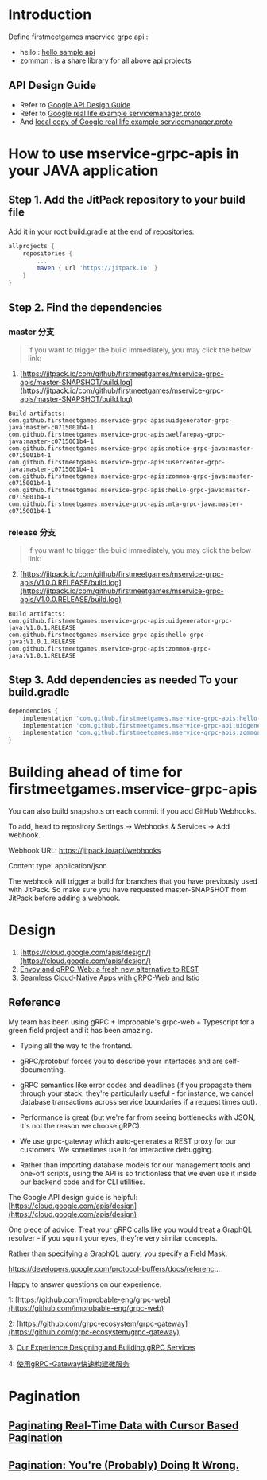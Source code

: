 # Introduction
Define firstmeetgames mservice grpc api : 
- hello : [hello sample api](hello-grpc-java/README.md)
- zommon : is a share library for all above api projects

## API Design Guide
- Refer to [Google API Design Guide](https://cloud.google.com/apis/design/) 
- Refer to  [Google real life example servicemanager.proto](https://github.com/googleapis/googleapis/blob/master/google/api/servicemanagement/v1/servicemanager.proto)
- And [local copy of Google real life example servicemanager.proto](apiexample.txt)


# How to use mservice-grpc-apis in your JAVA application 
## Step 1. Add the JitPack repository to your build file
Add it in your root build.gradle at the end of repositories:
```gradle
allprojects {
    repositories {
        ...
        maven { url 'https://jitpack.io' }
    }
}
```
	
## Step 2. Find the dependencies
### master 分支
> If you want to trigger the build immediately, you may click the below link:
1. [https://jitpack.io/com/github/firstmeetgames/mservice-grpc-apis/master-SNAPSHOT/build.log](https://jitpack.io/com/github/firstmeetgames/mservice-grpc-apis/master-SNAPSHOT/build.log)
```
Build artifacts:
com.github.firstmeetgames.mservice-grpc-apis:uidgenerator-grpc-java:master-c0715001b4-1
com.github.firstmeetgames.mservice-grpc-apis:welfarepay-grpc-java:master-c0715001b4-1
com.github.firstmeetgames.mservice-grpc-apis:notice-grpc-java:master-c0715001b4-1
com.github.firstmeetgames.mservice-grpc-apis:usercenter-grpc-java:master-c0715001b4-1
com.github.firstmeetgames.mservice-grpc-apis:zommon-grpc-java:master-c0715001b4-1
com.github.firstmeetgames.mservice-grpc-apis:hello-grpc-java:master-c0715001b4-1
com.github.firstmeetgames.mservice-grpc-apis:mta-grpc-java:master-c0715001b4-1
```

### release 分支
> If you want to trigger the build immediately, you may click the below link:
2. [https://jitpack.io/com/github/firstmeetgames/mservice-grpc-apis/V1.0.0.RELEASE/build.log](https://jitpack.io/com/github/firstmeetgames/mservice-grpc-apis/V1.0.0.RELEASE/build.log)

```angular2html
Build artifacts:
com.github.firstmeetgames.mservice-grpc-apis:uidgenerator-grpc-java:V1.0.1.RELEASE
com.github.firstmeetgames.mservice-grpc-apis:hello-grpc-java:V1.0.1.RELEASE
com.github.firstmeetgames.mservice-grpc-apis:zommon-grpc-java:V1.0.1.RELEASE
```
## Step 3. Add dependencies as needed To your build.gradle
```gradle
dependencies {
    implementation 'com.github.firstmeetgames.mservice-grpc-apis:hello-grpc-java:master-SNAPSHOT'
    implementation 'com.github.firstmeetgames.mservice-grpc-api:uidgenerator-grpc-java:master-SNAPSHOT'
    implementation 'com.github.firstmeetgames.mservice-grpc-apis:zommon-grpc-java:master-SNAPSHOT'
}
```
	
# Building ahead of time for firstmeetgames.mservice-grpc-apis 
You can also build snapshots on each commit if you add GitHub Webhooks.

To add, head to repository Settings -> Webhooks & Services -> Add webhook.

Webhook URL: https://jitpack.io/api/webhooks

Content type: application/json

The webhook will trigger a build for branches that you have previously used with JitPack. So make sure you have requested master-SNAPSHOT from JitPack before adding a webhook.

# Design 
1. [https://cloud.google.com/apis/design/](https://cloud.google.com/apis/design/)
2. [Envoy and gRPC-Web: a fresh new alternative to REST](https://blog.envoyproxy.io/envoy-and-grpc-web-a-fresh-new-alternative-to-rest-6504ce7eb880)
3. [Seamless Cloud-Native Apps with gRPC-Web and Istio](https://venilnoronha.io/seamless-cloud-native-apps-with-grpc-web-and-istio)

## Reference 
My team has been using gRPC + Improbable's grpc-web + Typescript for a green field project and it has been amazing.
- Typing all the way to the frontend.

- gRPC/protobuf forces you to describe your interfaces and are self-documenting.

- gRPC semantics like error codes and deadlines (if you propagate them through your stack, they're particularly useful - for instance, we cancel database transactions across service boundaries if a request times out).

- Performance is great (but we're far from seeing bottlenecks with JSON, it's not the reason we choose gRPC).

- We use grpc-gateway which auto-generates a REST proxy for our customers. We sometimes use it for interactive debugging. 

- Rather than importing database models for our management tools and one-off scripts, using the API is so frictionless that we even use it inside our backend code and for CLI utilities.

The Google API design guide is helpful: [https://cloud.google.com/apis/design](https://cloud.google.com/apis/design)

One piece of advice: Treat your gRPC calls like you would treat a GraphQL resolver - if you squint your eyes, they're very similar concepts.

Rather than specifying a GraphQL query, you specify a Field Mask.

https://developers.google.com/protocol-buffers/docs/referenc...

Happy to answer questions on our experience.

1: [https://github.com/improbable-eng/grpc-web](https://github.com/improbable-eng/grpc-web)

2: [https://github.com/grpc-ecosystem/grpc-gateway](https://github.com/grpc-ecosystem/grpc-gateway)

3: [Our Experience Designing and Building gRPC Services](https://dzone.com/articles/our-experience-designing-and-building-grpc-service)

4: [使用gRPC-Gateway快速构建微服务](https://juejin.im/entry/5b29f49b6fb9a00e562c465a)

# Pagination
## [Paginating Real-Time Data with Cursor Based Pagination](https://www.sitepoint.com/paginating-real-time-data-cursor-based-pagination/)
## [Pagination: You're (Probably) Doing It Wrong.](https://coderwall.com/p/lkcaag/pagination-you-re-probably-doing-it-wrong)
